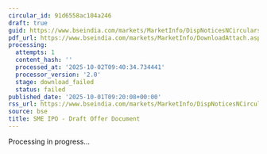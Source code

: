 ```yaml
---
circular_id: 91d6558ac104a246
draft: true
guid: https://www.bseindia.com/markets/MarketInfo/DispNoticesNCirculars.aspx?Noticeid={9F80710E-D7C8-4B27-9AA7-298BC4784EBB}&noticeno=20251001-18&dt=10/01/2025&icount=18&totcount=83&flag=0
pdf_url: https://www.bseindia.com/markets/MarketInfo/DownloadAttach.aspx?id=20251001-18&attachedId=
processing:
  attempts: 1
  content_hash: ''
  processed_at: '2025-10-02T09:40:34.734441'
  processor_version: '2.0'
  stage: download_failed
  status: failed
published_date: '2025-10-01T09:20:08+00:00'
rss_url: https://www.bseindia.com/markets/MarketInfo/DispNoticesNCirculars.aspx?Noticeid={9F80710E-D7C8-4B27-9AA7-298BC4784EBB}&noticeno=20251001-18&dt=10/01/2025&icount=18&totcount=83&flag=0
source: bse
title: SME IPO - Draft Offer Document
---
```


Processing in progress...